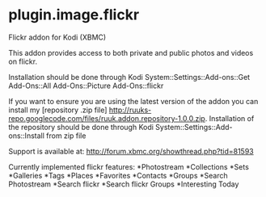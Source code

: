 plugin.image.flickr
===================

Flickr addon for Kodi (XBMC)

This addon provides access to both private and public photos and videos on flickr.

Installation should be done through Kodi System::Settings::Add-ons::Get Add-Ons::All Add-Ons::Picture Add-Ons::flickr

If you want to ensure you are using the latest version of the addon you can install my [repository .zip file] http://ruuks-repo.googlecode.com/files/ruuk.addon.repository-1.0.0.zip.
Installation of the repository should be done through Kodi System::Settings::Add-ons::Install from zip file

Support is available at: http://forum.xbmc.org/showthread.php?tid=81593

Currently implemented flickr features:
  *Photostream
  *Collections
  *Sets
  *Galleries
  *Tags
  *Places
  *Favorites
  *Contacts
  *Groups
  *Search Photostream
  *Search flickr
  *Search flickr Groups
  *Interesting Today
